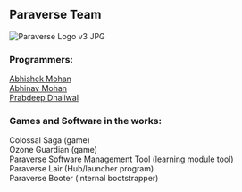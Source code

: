 ## Paraverse Team

![Paraverse Logo v3 JPG](https://user-images.githubusercontent.com/16825453/185442023-9e01acff-d70f-4a1f-beb6-efe8124f0dbb.jpg)


### Programmers:<br>
[Abhishek Mohan](https://github.com/AbhishekMohan)<br>
[Abhinav Mohan](https://github.com/AbhinavMohan96)<br>
[Prabdeep Dhaliwal](https://github.com/prabdhal)<br>


### Games and Software in the works:<br>
Colossal Saga (game)<br>
Ozone Guardian (game)<br>
Paraverse Software Management Tool (learning module tool)<br>
Paraverse Lair (Hub/launcher program)<br>
Paraverse Booter (internal bootstrapper)


<!--

**Here are some ideas to get you started:**

🙋‍♀️ A short introduction - what is your organization all about?
🌈 Contribution guidelines - how can the community get involved?
👩‍💻 Useful resources - where can the community find your docs? Is there anything else the community should know?
🍿 Fun facts - what does your team eat for breakfast?
🧙 Remember, you can do mighty things with the power of [Markdown](https://docs.github.com/github/writing-on-github/getting-started-with-writing-and-formatting-on-github/basic-writing-and-formatting-syntax)
-->
